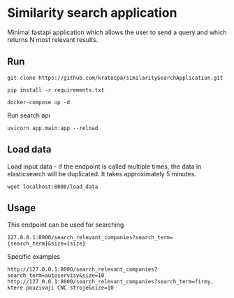 # Similarity search application
Minimal fastapi application which allows the user to send a query and which returns N most relevant results.

## Run
```
git clone https://github.com/kratocpa/similaritySearchApplication.git
```
```
pip install -r requirements.txt
```
```
docker-compose up -d
```
Run search api
```
uvicorn app.main:app --reload
```

## Load data
Load input data - if the endpoint is called multiple times, the data in elasticsearch will be duplicated.
It takes approximately 5 minutes.
```
wget localhost:8000/load_data
```


## Usage

This endpoint can be used for searching
```
127.0.0.1:8000/search_relevant_companies?search_term={search_term}&size={size}
```
Specific examples
```
http://127.0.0.1:8000/search_relevant_companies?search_term=autoservisy&size=10
http://127.0.0.1:8000/search_relevant_companies?search_term=firmy, ktere pouzivaji CNC stroje&size=10
```

